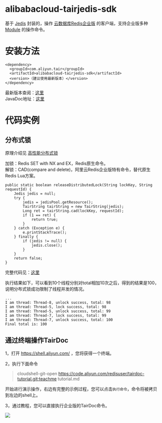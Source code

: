 # alibabacloud-tairjedis-sdk

基于 [Jedis](https://github.com/xetorthio/jedis) 封装的，操作 [云数据库Redis企业版](https://help.aliyun.com/document_detail/145957.html) 的客户端，支持企业版多种 [Module](https://help.aliyun.com/document_detail/146579.html) 的操作命令。

# 安装方法

```
<dependency>
  <groupId>com.aliyun.tair</groupId>
  <artifactId>alibabacloud-tairjedis-sdk</artifactId>
  <version>（建议使用最新版本）</version>
</dependency>
```

最新版本查阅：[这里](https://mvnrepository.com/artifact/com.aliyun.tair/alibabacloud-tairjedis-sdk)  
JavaDoc地址：[这里](https://javadoc.io/doc/com.aliyun.tair/alibabacloud-tairjedis-sdk/latest/index.html)

# 代码实例

## 分布式锁

原理介绍见 [高性能分布式锁](https://help.aliyun.com/document_detail/146758.html) 

加锁：Redis SET with NX and EX，Redis原生命令。  
解锁：CAD(compare and delete)，阿里云Redis企业版特有命令，替代原生Redis Lua方案。

```
public static boolean releaseDistributedLock(String lockKey, String requestId) {
    Jedis jedis = null;
    try {
        jedis = jedisPool.getResource();
        TairString tairString = new TairString(jedis);
        Long ret = tairString.cad(lockKey, requestId);
        if (1 == ret) {
            return true;
        }
    } catch (Exception e) {
        e.printStackTrace();
    } finally {
        if (jedis != null) {
            jedis.close();
        }
    }
    return false;
}
```

完整代码见：[这里](https://github.com/aliyun/alibabacloud-tairjedis-sdk/blob/master/src/test/java/com/aliyun/tair/tests/example/DistributeLock.java)

执行结果如下，可以看到10个线程分别对total相加10次之后，得到的结果是100，说明分布式锁成功限制了线程并发的情况。

```
...
I am thread: Thread-8, unlock success, total: 98
I am thread: Thread-5, lock success, total: 98
I am thread: Thread-5, unlock success, total: 99
I am thread: Thread-7, lock success, total: 99
I am thread: Thread-7, unlock success, total: 100
Final total is: 100
```

## 通过终端操作TairDoc

1，打开 https://shell.aliyun.com/ ，您将获得一个终端。

2，执行下面命令
> cloudshell-git-open https://code.aliyun.com/redisuser/tairdoc-tutorial.git;teachme tutorial.md

开始进行演示操作，右边有完整的示例过程，您可以点击`执行命令`，命令将被拷贝到左边的shell上。

3，通过教程，您可以直接执行企业版的TairDoc命令。

![](https://raw.githubusercontent.com/aliyun/alibabacloud-tairjedis-sdk/master/assets/tairdoc.jpg)
